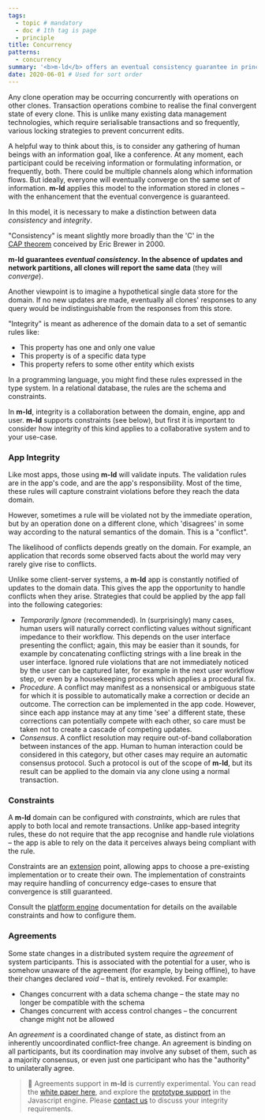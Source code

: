 ```yaml
---
tags:
  - topic # mandatory
  - doc # 1th tag is page
  - principle
title: Concurrency
patterns:
  - concurrency
summary: '<b>m-ld</b> offers an eventual consistency guarantee in principle.'
date: 2020-06-01 # Used for sort order
---
```

Any clone operation may be occurring concurrently with operations on other
clones. Transaction operations combine to realise the final convergent state of
every clone. This is unlike many existing data management technologies, which
require serialisable transactions and so frequently, various locking strategies
to prevent concurrent edits.

A helpful way to think about this, is to consider any gathering of human beings
with an information goal, like a conference. At any moment, each participant
could be receiving information or formulating information, or frequently, both.
There could be multiple channels along which information flows. But ideally,
everyone will eventually converge on the same set of information. **m-ld**
applies this model to the information stored in clones – with the enhancement
that the eventual convergence is guaranteed.

In this model, it is necessary to make a distinction between data *consistency*
and *integrity*.

"Consistency" is meant slightly more broadly than the 'C' in the
[CAP&nbsp;theorem](https://people.eecs.berkeley.edu/~brewer/cs262b-2004/PODC-keynote.pdf)
conceived by Eric Brewer in 2000.

**m-ld guarantees *eventual consistency*. In the absence of updates and network
partitions, all clones will report the same data** (they will *converge*).

Another viewpoint is to imagine a hypothetical single data store for the domain.
If no new updates are made, eventually all clones' responses to any query would
be indistinguishable from the responses from this store.

"Integrity" is meant as adherence of the domain data to a set of semantic rules
like:
- This property has one and only one value
- This property is of a specific data type
- This property refers to some other entity which exists

In a programming language, you might find these rules expressed in the type
system. In a relational database, the rules are the schema and constraints.

In **m-ld**, integrity is a collaboration between the domain, engine, app and
user. **m-ld** supports constraints (see below), but first it is important to
consider how integrity of this kind applies to a collaborative system and to
your use-case.

### App Integrity
Like most apps, those using **m-ld** will validate inputs. The validation rules
are in the app's code, and are the app's responsibility. Most of the time, these
rules will capture constraint violations before they reach the data domain.

However, sometimes a rule will be violated not by the immediate operation, but
by an operation done on a different clone, which 'disagrees' in some way
according to the natural semantics of the domain. This is a "conflict".

The likelihood of conflicts depends greatly on the domain. For example, an
application that records some observed facts about the world may very rarely
give rise to conflicts.

Unlike some client-server systems, a **m-ld** app is constantly notified of
updates to the domain data. This gives the app the opportunity to handle
conflicts when they arise. Strategies that could be applied by the app fall into
the following categories:

- *Temporarily Ignore* (recommended). In (surprisingly) many cases, human users
  will naturally correct conflicting values without significant impedance to
  their workflow. This depends on the user interface presenting the conflict;
  again, this may be easier than it sounds, for example by concatenating
  conflicting strings with a line break in the user interface. Ignored rule
  violations that are not immediately noticed by the user can be captured later,
  for example in the next user workflow step, or even by a housekeeping process
  which applies a procedural fix.
- *Procedure*. A conflict may manifest as a nonsensical or ambiguous state for
  which it is possible to automatically make a correction or decide an outcome.
  The correction can be implemented in the app code. However, since each app
  instance may at any time 'see' a different state, these corrections can
  potentially compete with each other, so care must be taken not to create a
  cascade of competing updates.
- *Consensus*. A conflict resolution may require out-of-band collaboration
  between instances of the app. Human to human interaction could be considered
  in this category, but other cases may require an automatic consensus protocol.
  Such a protocol is out of the scope of **m-ld**, but its result can be applied
  to the domain via any clone using a normal transaction.

### Constraints
A **m-ld** domain can be configured with _constraints_, which are rules that apply to both local and remote transactions. Unlike app-based integrity rules, these do not require that the app recognise and handle rule violations – the app is able to rely on the data it perceives always being compliant with the rule.

Constraints are an [extension](/doc/#extensibility) point, allowing apps to choose a pre-existing implementation or to create their own. The implementation of constraints may require handling of concurrency edge-cases to ensure that convergence is still guaranteed.

Consult the [platform engine](/doc/#platforms) documentation for details on the available constraints and how to configure them.

### Agreements
Some state changes in a distributed system require the _agreement_ of system participants. This is associated with the potential for a user, who is somehow unaware of the agreement (for example, by being offline), to have their changes declared _void_ – that is, entirely revoked. For example:

- Changes concurrent with a data schema change – the state may no longer be compatible with the schema
- Changes concurrent with access control changes – the concurrent change might not be allowed

An _agreement_ is a coordinated change of state, as distinct from an inherently uncoordinated conflict-free change. An agreement is binding on all participants, but its coordination may involve any subset of them, such as a majority consensus, or even just one participant who has the "authority" to unilaterally agree.

> 🚧 Agreements support in **m-ld** is currently experimental. You can read the [white paper here](https://github.com/m-ld/m-ld-security-spec/blob/main/design/suac.md), and explore the [prototype support](https://js.m-ld.org/interfaces/agreementcondition.html) in the Javascript engine. Please [contact us](/hello/) to discuss your integrity requirements.